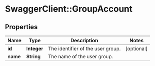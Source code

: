 # SwaggerClient::GroupAccount

## Properties
Name | Type | Description | Notes
------------ | ------------- | ------------- | -------------
**id** | **Integer** | The identifier of the user group. | [optional] 
**name** | **String** | The name of the user group. | 

